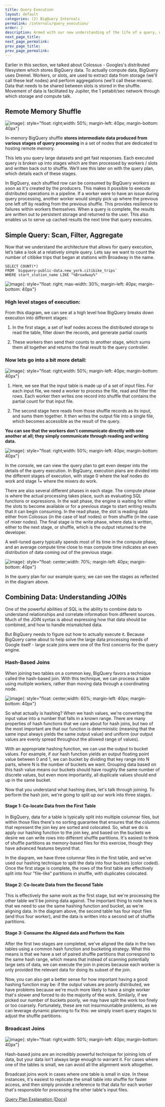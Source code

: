 ```yaml
---
title: Query Execution
layout: default
categories: (2) BigQuery Internals
permalink: /internals/query_execution/
order: 2
description: Armed with our new understanding of the life of a query, we can dive deeper into query execution. 
next_page_title: 
next_page_permalink: 
prev_page_title: 
prev_page_permalink: 
---
```

Earlier in this section, we talked about Colossus - Googles's distributed filesystem which stores BigQuery data. To actually compute data, BigQuery uses Dremel. Workers, or slots, are used to extract data from storage (we'll call these leaf nodes) and perform aggregations (we'll call these mixers). Data that needs to be shared between slots is stored in the shuffle. Movement of data is facilitated by Jupiter, the 1 petabit/sec network through which storage and compute talk.

## Remote Memory Shuffle
![image](/assets/images/memory_shuffle.png){: style="float: right;width: 50%; margin-left: 40px; margin-bottom: 40px"}

In-memory BigQuery shuffle **stores intermediate data produced from various stages of query processing** in a set of nodes that are dedicated to hosting remote memory. 

This lets you query large datasets and get fast responses. Each executed query is broken up into stages which are then processed by workers / slots and written back out to shuffle. We’ll see this later on with the query plan, which details each of these stages.

In BigQuery, each shuffled row can be consumed by BigQuery workers as soon as it's created by the producers. This makes it possible to execute distributed operations in a pipeline. If a worker were to have an issue during query processing, another worker would simply pick up where the previous one left off by reading from the previous shuffle. This provides resilience to failures within workers themselves. When a query is complete, the results are written out to persistent storage and returned to the user. This also enables us to serve up cached results the next time that query executes.

## Simple Query: Scan, Filter, Aggregate
Now that we understand the architecture that allows for query execution, let’s take a look at a relatively simple query. 
Lets say we want to count the number of citibike trips that began at stations with Broadway in the name.

```
SELECT COUNT(*)
FROM `bigquery-public-data.new_york.citibike_trips`
WHERE start_station_name LIKE "%Broadway%"
```

![image](/assets/images/simple_execution_1.png){: style="float: right; max-width: 30%; margin-left: 40px; margin-bottom: 40px"}

###  High level stages of execution:

From this diagram, we can see at a high level how BigQuery breaks down execution into different stages:  

1. In the first stage, a set of leaf nodes access the distributed storage to read the table, filter down the records, and generate partial counts

2. These workers then send their counts to another stage, which sums them all together and returns the final result to the query controller.

### Now lets go into a bit more detail:

![image](/assets/images/simple_execution_2.png){: style="float: right;width: 50%; margin-left: 40px; margin-bottom: 40px"}

1. Here, we see that the input table is made up of a set of input files.  For each input file, we need a worker to process the file, read and filter the rows.  Each worker then writes one record into shuffle that contains the partial count for that input file.

2. The second stage here reads from those shuffle records as its input, and sums them together.  It then writes the output file into a single file, which becomes accessible as the result of the query.

**You can see that the workers don't communicate directly with one another at all; they simply communicate through reading and writing data.**

![image](/assets/images/simple_execution_console.png){: style="float: right;width: 50%; margin-left: 40px; margin-bottom: 40px"}

In the console, we can view the query plan to get even deeper into the details of the query execution. In BigQuery, execution plans are divided into the different stages of execution, with stage 0 where the leaf nodes do work and stage 1+  where the mixers do work.

There are also several different phases in each stage. The compute phase is where the actual processing takes place, such as evaluating SQL functions or expressions. In the wait phase, the engine is waiting for either the slots to become available or for a previous stage to start writing results that it can begin consuming. In the read phase, the slot is reading data either from Colossus (in the case of leaf nodes) or from shuffle (in the case of mixer nodes). The final stage is the write phase, where data is written, either to the next stage, or shuffle, which is the output returned to the developer.

A well-tuned query typically spends most of its time in the compute phase, and an average compute time close to max compute time indicates an even distribution of data coming out of the previous stage.

![image](/assets/images/simple_execution_qp.png){: style="float: center;width: 70%; margin-left: 40px; margin-bottom: 40px"}

In the query plan for our example query, we can see the stages as reflected in the diagram above. 


## Combining Data: Understanding JOINs

One of the powerful abilities of SQL is the ability to combine data to understand relationships and correlate information from different sources.  Much of the JOIN syntax is about expressing how that data should be combined, and how to handle  mismatched data.

But BigQuery needs to figure out how to actually execute it. Because BigQuery came about to help solve the large data processing needs of Google itself - large scale joins were one of the first concerns for the query engine. 

### Hash-Based Joins

When joining two tables on a common key, BigQuery favors a technique called the hash-based join.  With this technique, we can process a table using multiple workers, rather than moving data through a coordinating node.  

![image](/assets/images/hash_joins.png){: style="float: center;width: 60%; margin-left: 40px; margin-bottom: 40px"}


So what actually is hashing? When we hash values, we're converting the input value into a number that falls in a known range. There are many properties of hash functions that we care about for hash joins, but two of the most important are that our function is deterministic (meaning that the same input always yields the same output value) and uniform (our output values are evenly spread throughout the allowed range of values).

With an appropriate hashing function, we can use the output to bucket values.  For example, if our hash function yields an output floating point value between 0 and 1, we can bucket by dividing that key range into N parts, where N is the number of buckets we want. Grouping data based on this hash value means our buckets should have roughly the same number of discrete values, but even more importantly, all duplicate values should end up in the same bucket.

Now that you understand what hashing does, let's talk through joining. To perform the hash join, we're going to split up our work into three stages.

#### Stage 1: Co-locate Data from the First Table

In BigQuery, data for a table is typically split into multiple columnar files, but within those files there's no sorting guarantee that ensures that the columns that represent the join key are sorted and colocated. So, what we do is apply our hashing function to the join key, and based on the buckets we desire we can write rows into different shuffle partitions. It's easiest to think of shuffle partitions as memory-based files for this exercise, though they have advanced features beyond that.

In the diagram, we have three columnar files in the first table, and we've used our hashing technique to split the data into four buckets (color coded).  Once the first stage is complete, the rows of the first table are effectively split into four "file-like" partitions in shuffle, with duplicates colocated.

#### Stage 2: Co-locate Data from the Second Table

This is effectively the same work as the first stage, but we're processing the other table we'll be joining data against.  The important thing to note here is that we need to use the same hashing function and bucket, as we're aligning data.  In the diagram above, the second table has four input files (and thus four worker), and the data is written into a second set of shuffle partitions.


#### Stage 3: Consume the Aligned data and Perform the Koin

After the first two stages are completed, we've aligned the data in the two tables using a common hash function and bucketing strategy. What this means is that we have a set of paired shuffle partitions that correspond to the same hash range, which means that instead of scanning potentially large sets of data, we can execute the join in pieces because each worker is only provided the relevant data for doing its subset of the join.

Now, you can also get a better sense for how important having a good hashing function may be:  if the output values are poorly distributed, we have problems because we're much more likely to have a single worker that's slower and forced to do the majority of the work. Similarly, if we picked our number of buckets poorly, we may have split the work too finely or too coarsely. Fortunately, these are not insurmountable problems, as we can leverage dynamic planning to fix this: we simply insert query stages to adjust the shuffle partitions.

### Broadcast Joins

![image](/assets/images/broadcast_joins.png){: style="float: right;width: 50%; margin-left: 40px; margin-bottom: 40px"}

Hash-based joins are an incredibly powerful technique for joining lots of data, but your data isn't always large enough to warrant it.  For cases where one of the tables is small, we can avoid all the alignment work altogether.

Broadcast joins work in cases where one table is small in size.  In these instances, it's easiest to replicate the small table into shuffle for faster access, and then simply provide a reference to that data for each worker that's responsible for processing the other table's input files.

<a href="https://cloud.google.com/bigquery/query-plan-explanation" class="button">Query Plan Explanation (Docs)</a>
